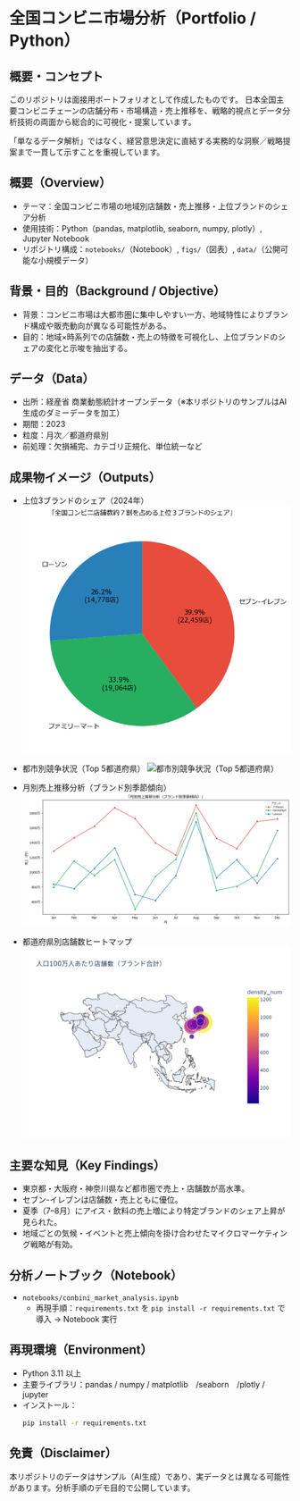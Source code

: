 # 全国コンビニ市場分析（Portfolio / Python）

## 概要・コンセプト
このリポジトリは面接用ポートフォリオとして作成したものです。
日本全国主要コンビニチェーンの店舗分布・市場構造・売上推移を、戦略的視点とデータ分析技術の両面から総合的に可視化・提案しています。

「単なるデータ解析」ではなく、経営意思決定に直結する実務的な洞察／戦略提案まで一貫して示すことを重視しています。

## 概要（Overview）
- テーマ：全国コンビニ市場の地域別店舗数・売上推移・上位ブランドのシェア分析  
- 使用技術：Python（pandas, matplotlib, seaborn, numpy, plotly）, Jupyter Notebook
- リポジトリ構成：`notebooks/`（Notebook）, `figs/`（図表）, `data/`（公開可能な小規模データ）

## 背景・目的（Background / Objective）
- 背景：コンビニ市場は大都市圏に集中しやすい一方、地域特性によりブランド構成や販売動向が異なる可能性がある。  
- 目的：地域×時系列での店舗数・売上の特徴を可視化し、上位ブランドのシェアの変化と示唆を抽出する。

## データ（Data）
- 出所：経産省 商業動態統計オープンデータ（※本リポジトリのサンプルはAI生成のダミーデータを加工）  
- 期間：2023
- 粒度：月次／都道府県別 
- 前処理：欠損補完、カテゴリ正規化、単位統一など

## 成果物イメージ（Outputs）
- 上位3ブランドのシェア（2024年）  
  ![上位3ブランドのシェア](figs/top3_brand_share.png)

- 都市別競争状況（Top 5都道府県）
  ![都市別競争状況（Top 5都道府県）](figs/top5_prefecture_brand_share)
  
- 月別売上推移分析（ブランド別季節傾向）
  ![地域別売上推移](figs/monthly_sales_trend.png)

- 都道府県別店舗数ヒートマップ  
  ![都道府県別店舗数](figs/store_density_map.png)

## 主要な知見（Key Findings）
- 東京都・大阪府・神奈川県など都市圏で売上・店舗数が高水準。
- セブン-イレブンは店舗数・売上ともに優位。
- 夏季（7–8月）にアイス・飲料の売上増により特定ブランドのシェア上昇が見られた。  
- 地域ごとの気候・イベントと売上傾向を掛け合わせたマイクロマーケティング戦略が有効。

## 分析ノートブック（Notebook）
- `notebooks/conbini_market_analysis.ipynb`  
  - 再現手順：`requirements.txt` を `pip install -r requirements.txt` で導入 → Notebook 実行

## 再現環境（Environment）
- Python 3.11 以上  
- 主要ライブラリ：pandas / numpy / matplotlib　/seaborn　/plotly / jupyter  
- インストール：
  ```bash
  pip install -r requirements.txt

## 免責（Disclaimer）
本リポジトリのデータはサンプル（AI生成）であり、実データとは異なる可能性があります。分析手順のデモ目的で公開しています。
